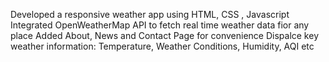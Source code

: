 Developed a responsive weather app using HTML, CSS , Javascript
Integrated OpenWeatherMap API to fetch real time weather data fior any place
Added About, News and Contact Page for convenience 
Dispalce key weather information: Temperature, Weather Conditions, Humidity, AQI etc
